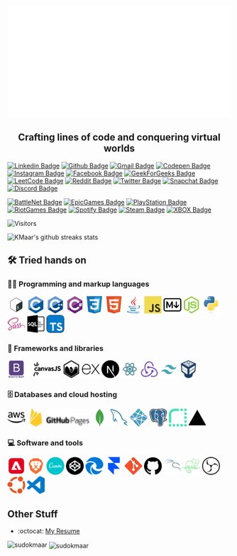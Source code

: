 <p align="center">
  <a href="https://kmaar.vercel.app" target="_blank">
    <img src="https://github.com/SudoKMaar/SudoKMaar/blob/main/images/header.svg" alt="Its me Abhishek Kumar 💻 Full-Stack Developer by day, Pro Gamer by night 🌙">
  </a>
</p>
<h2 align="center">Crafting lines of code and conquering virtual worlds </h2>

[![Linkedin Badge](https://img.shields.io/badge/-Abhishek%20Kumar-blue?style=flat-square&logo=Linkedin&logoColor=white&link=https://www.linkedin.com/in/AbhishekKMaar)](https://www.linkedin.com/in/AbhishekKMaar)
[![Github Badge](https://img.shields.io/badge/-SudoKMaar-000000?style=flat-square&logo=GitHub&logoColor=white&link=https://github.com/SudoKMaar)](https://github.com/SudoKMaar)
[![Gmail Badge](https://img.shields.io/badge/-abhi2004shek.kumar@gmail.com-c14438?style=flat-square&logo=Gmail&logoColor=white&link=mailto:abhi2004shek.kumar@gmail.com)](mailto:abhi2004shek.kumar@gmail.com)
[![Codepen Badge](https://img.shields.io/badge/-KMaar44-000000?style=flat-square&logo=Codepen&logoColor=white&link=https://codepen.io/kmaar44/)](https://codepen.io/kmaar44/)
[![Instagram Badge](https://img.shields.io/badge/-KMaar44-e4405f?style=flat-square&logo=Instagram&logoColor=white&link=https://www.instagram.com/kmaar44/)](https://www.instagram.com/kmaar44/)
[![Facebook Badge](https://img.shields.io/badge/Abhishek%20Kumar-1877F2?flat-square&logo=facebook&logoColor=white&link=https://www.facebook.com/AbhishekKMaar)](https://www.facebook.com/AbhishekKMaar)
[![GeekForGeeks Badge](https://img.shields.io/badge/-KMaar-2f8d46?style=flat-square&logo=geeksforgeeks&logoColor=white&link=https://auth.geeksforgeeks.org/user/kmaar)](https://auth.geeksforgeeks.org/user/kmaar)
[![LeetCode Badge](https://img.shields.io/badge/-KMaar-FFA116?style=flat-square&logo=leetcode&logoColor=white&link=https://leetcode.com/KMaar/)](https://leetcode.com/KMaar/)
[![Reddit Badge](https://img.shields.io/badge/-abhi2004shek-FF4500?style=flat-square&logo=Reddit&logoColor=white&link=https://www.reddit.com/u/abhi2004shek/)](https://www.reddit.com/u/abhi2004shek/)
[![Twitter Badge](https://img.shields.io/badge/-KMaar44-1da1f2?style=flat-square&logo=Twitter&logoColor=white&link=https://twitter.com/kmaar44)](https://twitter.com/kmaar44)
[![Snapchat Badge](https://img.shields.io/badge/-KMaar44-FFFC00?style=flat-square&logo=Snapchat&logoColor=white&link=https://www.snapchat.com/add/kmaar44)](https://www.snapchat.com/add/kmaar44)
[![Discord Badge](https://img.shields.io/badge/-kmaar-7289DA?style=flat-square&logo=Discord&logoColor=white&link=)]()

[![BattleNet Badge](https://img.shields.io/badge/-KMaar%231869-000?style=flat-square&logo=Battle.net&logoColor=white&link=)]()
[![EpicGames Badge](https://img.shields.io/badge/-KMaar04-313131?style=flat-square&logo=Epic%20Games&logoColor=white&link=)]()
[![PlayStation Badge](https://img.shields.io/badge/-KMaar44-003791?style=flat-square&logo=Playstation&logoColor=white&link=)]()
[![RiotGames Badge](https://img.shields.io/badge/-KMaar%232004-D32936?style=flat-square&logo=riot-games&logoColor=white&link=)]()
[![Spotify Badge](https://img.shields.io/badge/-KMaar-1ED760?style=flat-square&logo=Spotify&logoColor=white&link=)]()
[![Steam Badge](https://img.shields.io/badge/-KMaar-000000?style=flat-square&logo=Steam&logoColor=white&link=)]()
[![XBOX Badge](https://img.shields.io/badge/-KMaar5744-107C10?style=flat-square&logo=Xbox&logoColor=white&link=)]()

<!-- <p align="left"> <img src="https://komarev.com/ghpvc/?username=sudokmaar&label=Profile%20views&color=0e75b6&style=flat" alt="sudokmaar" /> </p> -->

![Visitors](https://moe-counter.glitch.me/get/@sudokmaar?theme=rule34)

![KMaar's github streaks stats](https://github-readme-streak-stats.herokuapp.com/?user=SudoKMaar&theme=dark&background=0d1117&date_format=j%20M%5B%2C%20Y%5D)

## 🛠️ Tried hands on

### 👨‍💻 Programming and markup languages

<p>
<img src = 'https://github.com/SudoKMaar/SudoKMaar/blob/main/images/bash.svg' alt='Bash' width='40'/>
<img src = 'https://github.com/SudoKMaar/SudoKMaar/blob/main/images/c-original.svg' alt='C' width='40'/>
<img src = 'https://github.com/SudoKMaar/SudoKMaar/blob/main/images/cpp.svg' alt='C++' width='40'/>
<img src = 'https://github.com/SudoKMaar/SudoKMaar/blob/main/images/csharp.svg' alt='C Sharp' width='40'/>
<img src = 'https://github.com/SudoKMaar/SudoKMaar/blob/main/images/css.svg' alt='CSS' width='40'/>
<img src = 'https://github.com/SudoKMaar/SudoKMaar/blob/main/images/html.svg' alt='HTML' width='40'/>
<img src = 'https://github.com/SudoKMaar/SudoKMaar/blob/main/images/java.svg' alt='Java' width='40'/>
<img src = 'https://github.com/SudoKMaar/SudoKMaar/blob/main/images/js.svg' alt='JS' width='40'/>
<img src = 'https://github.com/SudoKMaar/SudoKMaar/blob/main/images/markdown.svg' alt='Markdwon' width='40'/>
<img src = 'https://github.com/SudoKMaar/SudoKMaar/blob/main/images/nodejs.svg' alt='Node Js' width='40'/>
<img src = 'https://github.com/SudoKMaar/SudoKMaar/blob/main/images/python.svg' alt='Python' width='40'/>
<img src = 'https://github.com/SudoKMaar/SudoKMaar/blob/main/images/sass.svg' alt='Sass' width='40'/>
<img src = 'https://github.com/SudoKMaar/SudoKMaar/blob/main/images/sql.svg' alt='SQL' width='40'/>
<img src = 'https://github.com/SudoKMaar/SudoKMaar/blob/main/images/typescript.svg' alt='Typescript' width='40'/>
</p>

### 🧰 Frameworks and libraries

<p>
<img src = 'https://github.com/SudoKMaar/SudoKMaar/blob/main/images/bootstrap.svg' alt='Bootstrap' width='40'/>
<img src = 'https://github.com/SudoKMaar/SudoKMaar/blob/main/images/canvas.svg' alt='Canvas Js' height='40'/>
<img src = 'https://github.com/SudoKMaar/SudoKMaar/blob/main/images/chart.svg' alt='Chart Js' width='40'/>
<img src = 'https://github.com/SudoKMaar/SudoKMaar/blob/main/images/express.svg' alt='Express' height='40'/>
<img src = 'https://github.com/SudoKMaar/SudoKMaar/blob/main/images/next.svg' alt='Next' width='40'/>
<img src = 'https://github.com/SudoKMaar/SudoKMaar/blob/main/images/react.svg' alt='React' width='40'/>
<img src = 'https://github.com/SudoKMaar/SudoKMaar/blob/main/images/redux.svg' alt='Redux' width='40'/>
<img src = 'https://github.com/SudoKMaar/SudoKMaar/blob/main/images/tailwindcss.svg' alt='Tailwind' width='40'/>
<img src = 'https://github.com/SudoKMaar/SudoKMaar/blob/main/images/virtualbox.svg' alt='Virtual Box' width='40'/>
</p>

### 🗄️ Databases and cloud hosting

<p>
<img src = 'https://github.com/SudoKMaar/SudoKMaar/blob/main/images/aws.svg' alt='AWS' width='40'/>
<img src = 'https://github.com/SudoKMaar/SudoKMaar/blob/main/images/firebase.svg' alt='Firebase' width='40'/>
<img src = 'https://github.com/SudoKMaar/SudoKMaar/blob/main/images/githubpages.svg' alt='Github Pages' height='40'/>
<img src = 'https://github.com/SudoKMaar/SudoKMaar/blob/main/images/mongodb.svg' alt='Mongo DB' width='40'/>
<img src = 'https://github.com/SudoKMaar/SudoKMaar/blob/main/images/mysql.svg' alt='MySQL' width='40'/>
<img src = 'https://github.com/SudoKMaar/SudoKMaar/blob/main/images/netlify.svg' alt='Netlify' width='40'/>
<img src = 'https://github.com/SudoKMaar/SudoKMaar/blob/main/images/postgre.svg' alt='Postgre SQL' width='40'/>
<img src = 'https://github.com/SudoKMaar/SudoKMaar/blob/main/images/render.svg' alt='Render' width='40'/>
<img src = 'https://github.com/SudoKMaar/SudoKMaar/blob/main/images/vercel.svg' alt='Vercel' width='40'/>
</p>

### 💻 Software and tools

<p>
<img src = 'https://github.com/SudoKMaar/SudoKMaar/blob/main/images/adobe.svg' alt='Adobe' width='40'/>
<img src = 'https://github.com/SudoKMaar/SudoKMaar/blob/main/images/brave.svg' alt='Brave' width='40'/>
<img src = 'https://github.com/SudoKMaar/SudoKMaar/blob/main/images/canva.svg' alt='Canva' width='40'/>
<img src = 'https://github.com/SudoKMaar/SudoKMaar/blob/main/images/codepen.svg' alt='Codepen' width='40'/>
<img src = 'https://github.com/SudoKMaar/SudoKMaar/blob/main/images/edge.svg' alt='Edge' width='40'/>
<img src = 'https://github.com/SudoKMaar/SudoKMaar/blob/main/images/framer.svg' alt='Framer' width='40'/>
<img src = 'https://github.com/SudoKMaar/SudoKMaar/blob/main/images/git.svg' alt='Git' width='40'/>
<img src = 'https://github.com/SudoKMaar/SudoKMaar/blob/main/images/github.svg' alt='Github' width='40'/>
<img src = 'https://github.com/SudoKMaar/SudoKMaar/blob/main/images/kalilinux.svg' alt='Kali Linux' width='40'/>
<img src = 'https://github.com/SudoKMaar/SudoKMaar/blob/main/images/notepadplusplus.svg' alt='Notepad++' width='40'/>
<img src = 'https://github.com/SudoKMaar/SudoKMaar/blob/main/images/obs.svg' alt='OBS Studio' width='40'/>
<img src = 'https://github.com/SudoKMaar/SudoKMaar/blob/main/images/ubuntu.svg' alt='Ubuntu' width='40'/>
<img src = 'https://github.com/SudoKMaar/SudoKMaar/blob/main/images/vscode.svg' alt='VS Code' width='40'/>
</p>

## Other Stuff

- :octocat: [My Resume](https://drive.google.com/file/)

<p><img align="left" src="https://github-readme-stats.vercel.app/api/top-langs?username=sudokmaar&show_icons=true&locale=en&layout=compact&theme=dark&background=0d1117" alt="sudokmaar" /></p>

<p>&nbsp;<img align="center" src="https://github-readme-stats.vercel.app/api?username=sudokmaar&show_icons=true&locale=en&theme=dark&background=0d1117" alt="sudokmaar" /></p>
